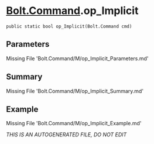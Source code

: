 # [Bolt.Command](Types/Bolt.Command.md).op_Implicit
`public static bool op_Implicit(Bolt.Command cmd)`
## Parameters
Missing File 'Bolt.Command/M/op_Implicit_Parameters.md'
## Summary
Missing File 'Bolt.Command/M/op_Implicit_Summary.md'
## Example
Missing File 'Bolt.Command/M/op_Implicit_Example.md'

*THIS IS AN AUTOGENERATED FILE, DO NOT EDIT*
